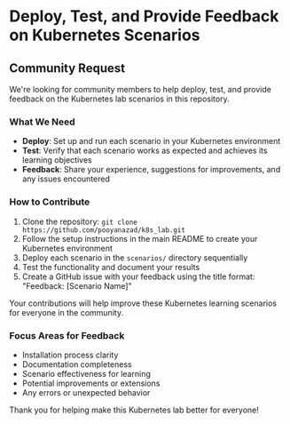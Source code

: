 # Deploy, Test, and Provide Feedback on Kubernetes Scenarios

## Community Request

We're looking for community members to help deploy, test, and provide feedback on the Kubernetes lab scenarios in this repository.

### What We Need
- **Deploy**: Set up and run each scenario in your Kubernetes environment
- **Test**: Verify that each scenario works as expected and achieves its learning objectives
- **Feedback**: Share your experience, suggestions for improvements, and any issues encountered

### How to Contribute
1. Clone the repository: `git clone https://github.com/pooyanazad/k8s_lab.git`
2. Follow the setup instructions in the main README to create your Kubernetes environment
3. Deploy each scenario in the `scenarios/` directory sequentially
4. Test the functionality and document your results
5. Create a GitHub issue with your feedback using the title format: "Feedback: [Scenario Name]"

Your contributions will help improve these Kubernetes learning scenarios for everyone in the community.

### Focus Areas for Feedback
- Installation process clarity
- Documentation completeness
- Scenario effectiveness for learning
- Potential improvements or extensions
- Any errors or unexpected behavior

Thank you for helping make this Kubernetes lab better for everyone!